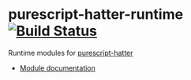 purescript-hatter-runtime [![Build Status](https://travis-ci.org/mechairoi/purescript-hatter-runtime.svg?branch=master)](https://travis-ci.org/mechairoi/purescript-hatter-runtime)
===

Runtime modules for [purescript-hatter](https://github.com/mechairoi/purescript-hatter)

- [Module documentation](src/Text/Hatter/README.md)
